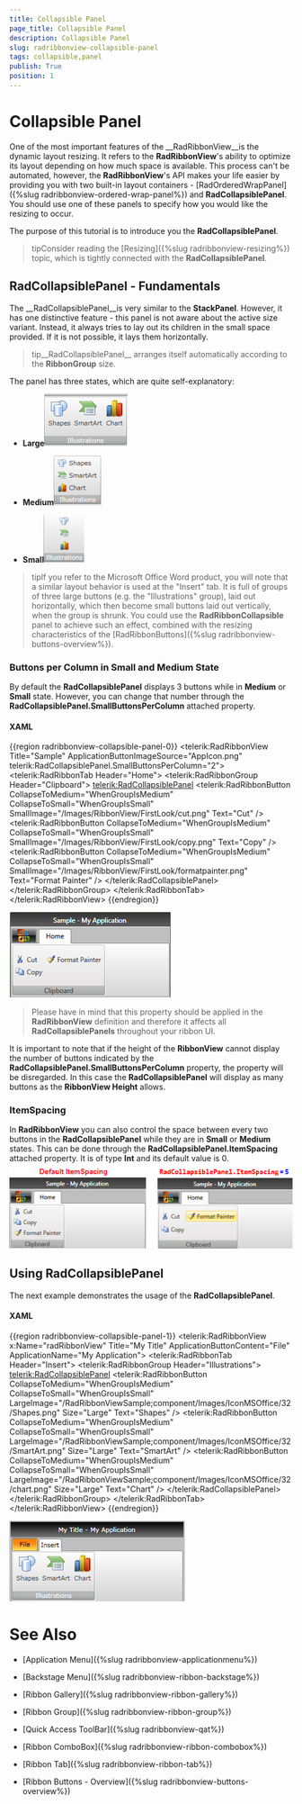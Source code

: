 ```yaml
---
title: Collapsible Panel
page_title: Collapsible Panel
description: Collapsible Panel
slug: radribbonview-collapsible-panel
tags: collapsible,panel
publish: True
position: 1
---
```


# Collapsible Panel



One of the most important features of the __RadRibbonView__is the dynamic layout resizing. It refers to the __RadRibbonView__'s ability to optimize its layout depending on how much space is available. This process can't be automated, however, the __RadRibbonView__'s API makes your life easier by providing you with two built-in layout containers - [RadOrderedWrapPanel]({%slug radribbonview-ordered-wrap-panel%}) and __RadCollapsiblePanel__. You should use one of these panels to specify how you would like the resizing to occur.
	  

The purpose of this tutorial is to introduce you the __RadCollapsiblePanel__.
	  

>tipConsider reading the [Resizing]({%slug radribbonview-resizing%}) topic, which is tightly connected with the __RadCollapsiblePanel__.
		

## RadCollapsiblePanel - Fundamentals

The __RadCollapsiblePanel__is very similar to the __StackPanel__. However, it has one distinctive feature - this panel is not aware about the active size variant. Instead, it always tries to lay out its children in the small space provided. If it is not possible, it lays them horizontally.
		

>tip__RadCollapsiblePanel__ arranges itself automatically according to the __RibbonGroup__ size.
		  

The panel has three states, which are quite self-explanatory:

* __Large__![](images/RibbonView_CollapsiblePanel_Large.png)

* __Medium__![](images/RibbonView_CollapsiblePanel_Medium.png)

* __Small__![](images/RibbonView_CollapsiblePanel_Small.png)

>tipIf you refer to the Microsoft Office Word product, you will note that a similar layout behavior is used at the "Insert" tab. It is full of groups of three large buttons (e.g. the "Illustrations" group), laid out horizontally, which then become small buttons laid out vertically, when the group is shrunk. You could use the __RadRibbonCollapsible__ panel to achieve such an effect, combined with the resizing characteristics of the [RadRibbonButtons]({%slug radribbonview-buttons-overview%}).
		  

### Buttons per Column in Small and Medium State

By default the __RadCollapsiblePanel__ displays 3 buttons while in __Medium__ or __Small__ state. However, you can change that number through the __RadCollapsiblePanel.SmallButtonsPerColumn__ attached property.
			

#### __XAML__

{{region radribbonview-collapsible-panel-0}}
	        <telerik:RadRibbonView Title="Sample"
	                               ApplicationButtonImageSource="AppIcon.png"
	                               telerik:RadCollapsiblePanel.SmallButtonsPerColumn="2">
	            <telerik:RadRibbonTab Header="Home">
	                <telerik:RadRibbonGroup Header="Clipboard">
	                    <telerik:RadCollapsiblePanel>
	                        <telerik:RadRibbonButton CollapseToMedium="WhenGroupIsMedium"
	                                                 CollapseToSmall="WhenGroupIsSmall"
	                                                 SmallImage="/Images/RibbonView/FirstLook/cut.png"
	                                                 Text="Cut" />
	                        <telerik:RadRibbonButton CollapseToMedium="WhenGroupIsMedium"
	                                                 CollapseToSmall="WhenGroupIsSmall"
	                                                 SmallImage="/Images/RibbonView/FirstLook/copy.png"
	                                                 Text="Copy" />
	                        <telerik:RadRibbonButton CollapseToMedium="WhenGroupIsMedium"
	                                                 CollapseToSmall="WhenGroupIsSmall"
	                                                 SmallImage="/Images/RibbonView/FirstLook/formatpainter.png"
	                                                 Text="Format Painter" />
	                    </telerik:RadCollapsiblePanel>
	                </telerik:RadRibbonGroup>
	            </telerik:RadRibbonTab>
	        </telerik:RadRibbonView>
	{{endregion}}

![Rad Ribbon View Collapsible Panel Buttons Per Column](images/RadRibbonView_CollapsiblePanel_ButtonsPerColumn.png)

>Please have in mind that this property should be applied in the __RadRibbonView__ definition and therefore it affects all __RadCollapsiblePanels__ throughout your ribbon UI.
			  

It is important to note that if the height of the __RibbonView__ cannot display the number of buttons indicated by the __RadCollapsiblePanel.SmallButtonsPerColumn__ property, the property will be disregarded. In this case the __RadCollapsiblePanel__ will display as many buttons as the __RibbonView Height__ allows.
			

### ItemSpacing

In __RadRibbonView__ you can also control the space between every two buttons in the __RadCollapsiblePanel__ while they are in __Small__ or __Medium__ states. This can be done through the __RadCollapsiblePanel.ItemSpacing__ attached property. It is of type __Int__ and its default value is 0.
			![Rad Ribbon View Collapsible Panel Item Spacing](images/RadRibbonView_CollapsiblePanel_ItemSpacing.png)

## Using RadCollapsiblePanel

The next example demonstrates the usage of the __RadCollapsiblePanel__.
		

#### __XAML__

{{region radribbonview-collapsible-panel-1}}
	<telerik:RadRibbonView x:Name="radRibbonView" 
	                        Title="My Title"
	                        ApplicationButtonContent="File"
	                        ApplicationName="My Application">
	    <telerik:RadRibbonTab Header="Insert">
	        <telerik:RadRibbonGroup Header="Illustrations">
	            <telerik:RadCollapsiblePanel>
	                <telerik:RadRibbonButton CollapseToMedium="WhenGroupIsMedium" 
	                                            CollapseToSmall="WhenGroupIsSmall"
	                                            LargeImage="/RadRibbonViewSample;component/Images/IconMSOffice/32/Shapes.png"
	                                            Size="Large"
	                                            Text="Shapes" />
	                <telerik:RadRibbonButton CollapseToMedium="WhenGroupIsMedium" 
	                                            CollapseToSmall="WhenGroupIsSmall"
	                                            LargeImage="/RadRibbonViewSample;component/Images/IconMSOffice/32/SmartArt.png"
	                                            Size="Large"
	                                            Text="SmartArt" />
	                <telerik:RadRibbonButton CollapseToMedium="WhenGroupIsMedium" 
	                                            CollapseToSmall="WhenGroupIsSmall"
	                                            LargeImage="/RadRibbonViewSample;component/Images/IconMSOffice/32/chart.png"
	                                            Size="Large"
	                                            Text="Chart" />
	            </telerik:RadCollapsiblePanel>
	        </telerik:RadRibbonGroup>
	    </telerik:RadRibbonTab>
	</telerik:RadRibbonView>
	{{endregion}}

![](images/RibbonView_CollapsiblePanel_Sample.png)

# See Also

 * [Application Menu]({%slug radribbonview-applicationmenu%})

 * [Backstage Menu]({%slug radribbonview-ribbon-backstage%})

 * [Ribbon Gallery]({%slug radribbonview-ribbon-gallery%})

 * [Ribbon Group]({%slug radribbonview-ribbon-group%})

 * [Quick Access ToolBar]({%slug radribbonview-qat%})

 * [Ribbon ComboBox]({%slug radribbonview-ribbon-combobox%})

 * [Ribbon Tab]({%slug radribbonview-ribbon-tab%})

 * [Ribbon Buttons - Overview]({%slug radribbonview-buttons-overview%})

